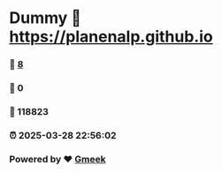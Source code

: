 # Dummy :link: https://planenalp.github.io 
### :page_facing_up: [8](https://planenalp.github.io/tag.html) 
### :speech_balloon: 0 
### :hibiscus: 118823 
### :alarm_clock: 2025-03-28 22:56:02 
### Powered by :heart: [Gmeek](https://github.com/Meekdai/Gmeek)
